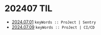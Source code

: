 # 202407 TIL
- [2024.07.01](https://github.com/projectmiluju/TIL/tree/main/202401/20240701)
  `keyWords :: ProJect | Sentry `
- [2024.07.09](https://github.com/projectmiluju/TIL/tree/main/202407/20240709)
  `keyWords :: ProJect | CI/CD`
